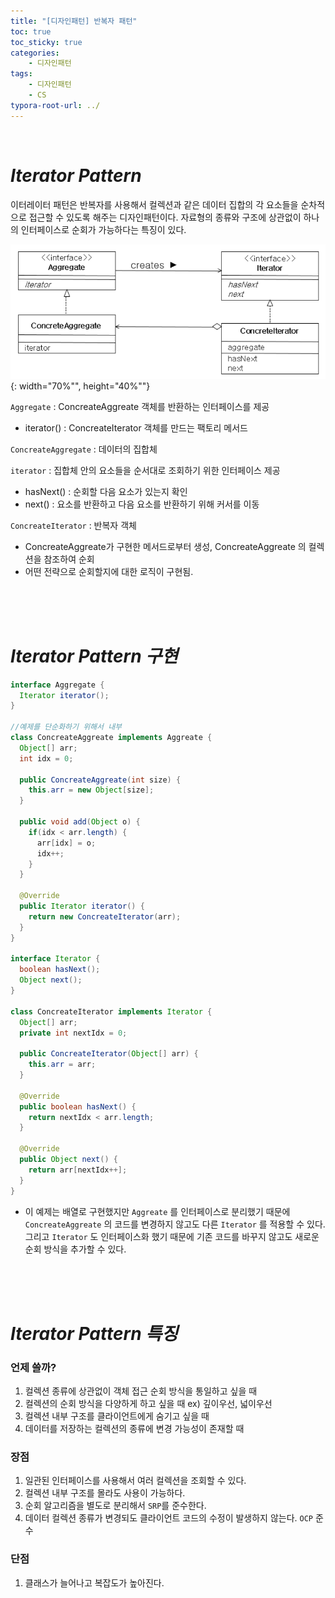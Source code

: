 ```yaml
---
title: "[디자인패턴] 반복자 패턴"
toc: true
toc_sticky: true
categories: 
    - 디자인패턴
tags:
    - 디자인패턴
    - CS
typora-root-url: ../
---
```


<br>



# *Iterator Pattern*

이터레이터 패턴은 반복자를 사용해서 컬렉션과 같은 데이터 집합의 각 요소들을 순차적으로 접근할 수 있도록 해주는 디자인패턴이다. 자료형의 종류와 구조에 상관없이 하나의 인터페이스로 순회가 가능하다는 특징이 있다.



![img1](/assets/images/18_1.png){: width="70%"", height="40%""}



`Aggregate`  : ConcreateAggreate 객체를 반환하는 인터페이스를 제공

* iterator() : ConcreateIterator 객체를 만드는 팩토리 메서드

`ConcreateAggregate` : 데이터의 집합체

`iterator` : 집합체 안의 요소들을 순서대로 조회하기 위한 인터페이스 제공

* hasNext() : 순회할 다음 요소가 있는지 확인 
* next() : 요소를 반환하고 다음 요소를 반환하기 위해 커서를 이동

`ConcreateIterator` : 반복자 객체

* ConcreateAggreate가 구현한 메서드로부터 생성, ConcreateAggreate 의 컬렉션을 참조하여 순회
* 어떤 전략으로 순회할지에 대한 로직이 구현됨.

<br>

<br>

<br>



# *Iterator Pattern 구현*

```java
interface Aggregate {
  Iterator iterator();
}

//예제를 단순화하기 위해서 내부 
class ConcreateAggreate implements Aggreate {
  Object[] arr;
  int idx = 0;
  
  public ConcreateAggreate(int size) {
    this.arr = new Object[size];
  }
  
  public void add(Object o) {
    if(idx < arr.length) {
      arr[idx] = o;
      idx++;
    }
  }
  
  @Override
  public Iterator iterator() {
    return new ConcreateIterator(arr);
  }
}

interface Iterator {
  boolean hasNext();
  Object next();
}

class ConcreateIterator implements Iterator {
  Object[] arr;
  private int nextIdx = 0;
  
  public ConcreateIterator(Object[] arr) {
    this.arr = arr;
  }
  
  @Override
  public boolean hasNext() {
    return nextIdx < arr.length;
  }
  
  @Override
  public Object next() {
    return arr[nextIdx++];
  }
}
```

* 이 예제는 배열로 구현했지만 `Aggreate` 를 인터페이스로 분리했기 때문에 `ConcreateAggreate` 의 코드를 변경하지 않고도 다른 `Iterator` 를 적용할 수 있다. 그리고 `Iterator` 도 인터페이스화 했기 때문에 기존 코드를 바꾸지 않고도 새로운 순회 방식을 추가할 수 있다.

<br>

<br>

<br>



# *Iterator Pattern 특징*



### 언제 쓸까?

1. 컬렉션 종류에 상관없이 객체 접근 순회 방식을 통일하고 싶을 때
2. 컬렉션의 순회 방식을 다양하게 하고 싶을 때 ex) 깊이우선, 넓이우선
3. 컬렉션 내부 구조를 클라이언트에게 숨기고 싶을 때
4. 데이터를 저장하는 컬렉션의 종류에 변경 가능성이 존재할 때



### 장점

1. 일관된 인터페이스를 사용해서 여러 컬렉션을 조회할 수 있다.
2. 컬렉션 내부 구조를 몰라도 사용이 가능하다.
3. 순회 알고리즘을 별도로 분리해서 `SRP`를 준수한다.
4. 데이터 컬렉션 종류가 변경되도 클라이언트 코드의 수정이 발생하지 않는다. `OCP` 준수



### 단점

1. 클래스가 늘어나고 복잡도가 높아진다.

